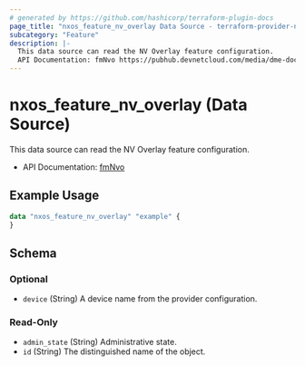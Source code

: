 ```yaml
---
# generated by https://github.com/hashicorp/terraform-plugin-docs
page_title: "nxos_feature_nv_overlay Data Source - terraform-provider-nxos"
subcategory: "Feature"
description: |-
  This data source can read the NV Overlay feature configuration.
  API Documentation: fmNvo https://pubhub.devnetcloud.com/media/dme-docs-10-2-2/docs/Feature%20Management/fm:Nvo/
---
```


# nxos_feature_nv_overlay (Data Source)

This data source can read the NV Overlay feature configuration.

- API Documentation: [fmNvo](https://pubhub.devnetcloud.com/media/dme-docs-10-2-2/docs/Feature%20Management/fm:Nvo/)

## Example Usage

```terraform
data "nxos_feature_nv_overlay" "example" {
}
```

<!-- schema generated by tfplugindocs -->
## Schema

### Optional

- `device` (String) A device name from the provider configuration.

### Read-Only

- `admin_state` (String) Administrative state.
- `id` (String) The distinguished name of the object.
